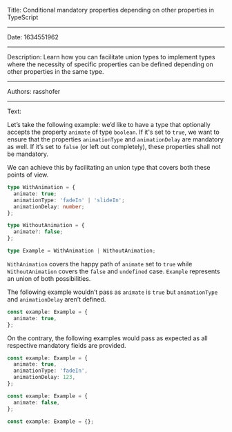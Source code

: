 Title: Conditional mandatory properties depending on other properties in TypeScript

-----

Date: 1634551962

-----

Description: Learn how you can facilitate union types to implement types where the necessity of specific properties can be defined depending on other properties in the same type.

-----

Authors: rasshofer

-----

Text:

Let’s take the following example: we’d like to have a type that optionally accepts the property `animate` of type `boolean`. If it's set to `true`, we want to ensure that the properties `animationType` and `animationDelay` are mandatory as well. If it’s set to `false` (or left out completely), these properties shall not be mandatory.

We can achieve this by facilitating an union type that covers both these points of view.

```ts
type WithAnimation = {
  animate: true;
  animationType: 'fadeIn' | 'slideIn';
  animationDelay: number;
};

type WithoutAnimation = {
  animate?: false;
};

type Example = WithAnimation | WithoutAnimation;
```

`WithAnimation` covers the happy path of `animate` set to `true` while `WithoutAnimation` covers the `false` and `undefined` case. `Example` represents an union of both possibilities.

The following example wouldn’t pass as `animate` is `true` but `animationType` and `animationDelay` aren’t defined.

```ts
const example: Example = {
  animate: true,
};
```

On the contrary, the following examples would pass as expected as all respective mandatory fields are provided.

```ts
const example: Example = {
  animate: true,
  animationType: 'fadeIn',
  animationDelay: 123,
};
```

```ts
const example: Example = {
  animate: false,
};
```

```ts
const example: Example = {};
```
